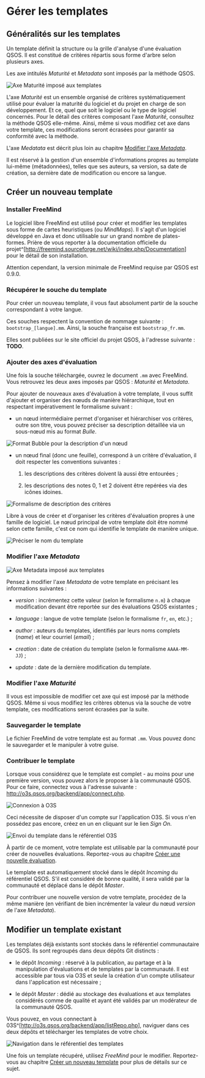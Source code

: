 # Gérer les templates

## Généralités sur les templates

Un template définit la structure ou la grille d'analyse d'une évaluation QSOS. Il est constitué de critères répartis sous forme d'arbre selon plusieurs axes. 

Les axe intitulés _Maturité_ et _Metadata_ sont imposés par la méthode QSOS. 

![Axe _Maturité_ imposé aux templates](Images/template-maturity_fr.png)

L'axe _Maturité_  est un ensemble organisé de critères systématiquement utilisé pour évaluer la maturité du logiciel et du projet en charge de son développement. Et ce, quel que soit le logiciel ou le type de logiciel concernés. Pour le détail des critères composant l'axe _Maturité_, consultez la méthode QSOS elle-même. Ainsi, même si vous modifiez cet axe dans votre template, ces modifications seront écrasées pour garantir sa conformité avec la méthode.

L'axe _Medatata_ est décrit plus loin au chapitre [Modifier l'axe _Metadata_](#modifier-laxe-metadata).

Il est réservé à la gestion d'un ensemble d'informations propres au template lui-même (métadonnées), telles que ses auteurs, sa version, sa date de création, sa dernière date de modification ou encore sa langue.

## Créer un nouveau template

### Installer FreeMind

Le logiciel libre FreeMind est utilisé pour créer et modifier les templates sous forme de cartes heuristiques (ou _MindMaps_). Il s'agit d'un logiciel développé en Java et donc utilisable sur un grand nombre de plates-formes. Prière de vous reporter à la documentation officielle du projet^[<http://freemind.sourceforge.net/wiki/index.php/Documentation>] pour le détail de son installation.

Attention cependant, la version minimale de FreeMind requise par QSOS est 0.9.0.

### Récupérer le souche du template

Pour créer un nouveau template, il vous faut absolument partir de la souche correspondant à votre langue. 

Ces souches respectent la convention de nommage suivante : `bootstrap_[langue].mm`. Ainsi, la souche française est `bootstrap_fr.mm`.

Elles sont publiées sur le site officiel du projet QSOS, à l'adresse suivante : __TODO__.

### Ajouter des axes d'évaluation

Une fois la souche téléchargée, ouvrez le document `.mm` avec FreeMind. Vous retrouvez les deux axes imposés par QSOS : _Maturité_ et _Metadata_.

Pour ajouter de nouveaux axes d'évaluation à votre template, il vous suffit d'ajouter et organiser des nœuds de manière hiérarchique, tout en respectant impérativement le formalisme suivant :

* un nœud intermédiaire permet d'organiser et hiérarchiser vos critères, outre son titre, vous pouvez préciser sa description détaillée via un sous-nœud mis au format _Bulle_.

![Format _Bubble_ pour la description d'un nœud](Images/template-bubble_fr.png)

* un nœud final (donc une feuille), correspond à un critère d'évaluation, il doit respecter les conventions suivantes :

    1. les descriptions des critères doivent là aussi être entourées ;

    2. les descriptions des notes 0, 1 et 2 doivent être repérées via des icônes idoines.

![Formalisme de description des critères](Images/template-icons_fr.png)

Libre à vous de créer et d'organiser les critères d'évaluation propres à une famille de logiciel. Le nœud principal de votre template doit être nommé selon cette famille, c'est ce nom qui identifie le template de manière unique.

![Préciser le nom du template](Images/template-name_fr.png)

### Modifier l'axe _Metadata_

![Axe _Metadata_ imposé aux templates](Images/template-metadata_fr.png)

Pensez à modifier l'axe _Metadata_ de votre template en précisant les informations suivantes :

* _version_ : incrémentez cette valeur (selon le formalisme `n.m`) à chaque modification devant être reportée sur des évaluations QSOS existantes ;

* _language_ : langue de votre template (selon le formalisme `fr`, `en`, etc.) ;

* _author_ : auteurs du templates, identifiés par leurs noms complets (_name_) et leur courriel (_email_) ;

* _creation_ : date de création du template (selon le formalisme `AAAA-MM-JJ`) ;

* _update_ : date de la dernière modification du template.

### Modifier l'axe _Maturité_

Il vous est impossible de modifier cet axe qui est imposé par la méthode QSOS. Même si vous modifiez les critères obtenus via la souche de votre template, ces modifications seront écrasées par la suite.

### Sauvegarder le template

Le fichier FreeMind de votre template est au format `.mm`. Vous pouvez donc le sauvegarder et le manipuler à votre guise.

### Contribuer le template

Lorsque vous considérez que le template est complet - au moins pour une première version, vous pouvez alors le proposer à la communauté QSOS. Pour ce faire, connectez vous à l'adresse suivante : <http://o3s.qsos.org/backend/app/connect.php>. 

![Connexion à O3S](Images/o3s-connect_fr.png)

Ceci nécessite de disposer d'un compte sur l'application O3S. Si vous n'en possédez pas encore, créez en un en cliquant sur le lien _Sign On_.

![Envoi du template dans le référentiel O3S](Images/o3s-upload_fr.png)

À partir de ce moment, votre template est utilisable par la communauté pour créer de nouvelles évaluations. Reportez-vous au chapitre [Créer une nouvelle évaluation](#créer-une-nouvelle-évaluation).

Le template est automatiquement stocké dans le dépôt _Incoming_ du référentiel QSOS. S'il est considéré de bonne qualité, il sera validé par la communauté et déplacé dans le dépôt _Master_.

Pour contribuer une nouvelle version de votre template, procédez de la même manière (en vérifiant de bien incrémenter la valeur du nœud _version_ de l'axe _Metadata_).

## Modifier un template existant

Les templates déjà existants sont stockés dans le référentiel communautaire de QSOS. Ils sont regroupés dans deux dépôts Git distincts :

* le dépôt *Incoming* : réservé à la publication, au partage et à la manipulation d'évaluations et de templates par la communauté. Il est accessible par tous via O3S et seule la création d'un compte utilisateur dans l'application est nécessaire ;

* le dépôt *Master* : dédié au stockage des évaluations et aux templates considérés comme de qualité et ayant été validés par un modérateur de la communauté QSOS.

Vous pouvez, en vous connectant à 03S^[<http://o3s.qsos.org/backend/app/listRepo.php>], naviguer dans ces deux dépôts et télécharger les templates de votre choix.

![Navigation dans le référentiel des templates](Images/o3s-list-templates_fr.png)

Une fois un template récupéré, utilisez _FreeMind_ pour le modifier. Reportez-vous au chapitre [Créer un nouveau template](#créer-un-nouveau-template) pour plus de détails sur ce sujet.

